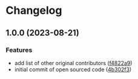 # Changelog

## 1.0.0 (2023-08-21)


### Features

* add list of other original contributors ([f4822a9](https://github.com/cuckoointernet/aws-constructs/commit/f4822a9cea3a8dccaeb5e4fb7f68e9973e8d7cf2))
* initial commit of open sourced code ([4b302f3](https://github.com/cuckoointernet/aws-constructs/commit/4b302f350187466f7dabc99c98114f41c06365e9))
